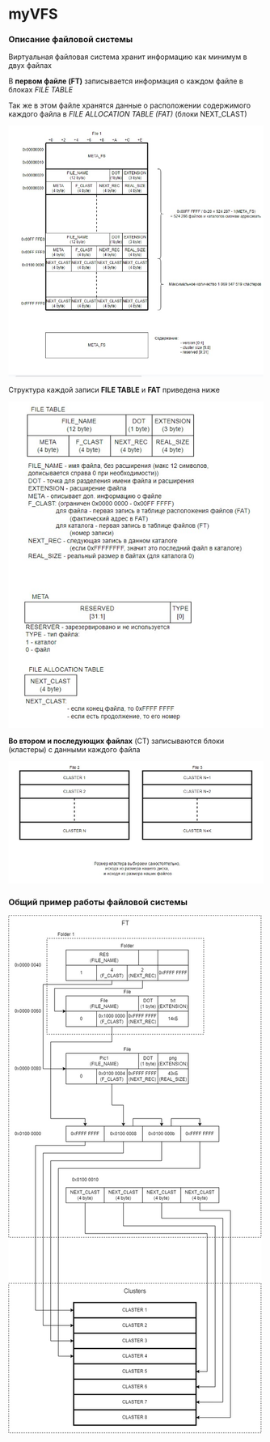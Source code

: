 # myVFS

### Описание файловой системы

Виртуальная файловая система хранит информацию как минимум в двух файлах

В **первом файле (FT)** записывается информация о каждом файле в блоках *FILE TABLE*

Так же в этом файле хранятся данные о расположении содержимого каждого файла в *FILE ALLOCATION TABLE (FAT)* (блоки NEXT_CLAST)

![](https://github.com/jewcomm/myVFS/blob/master/Pic/FT_struct.jpg?raw=true)


Структура каждой записи **FILE TABLE** и **FAT** приведена ниже 

![](https://github.com/jewcomm/myVFS/blob/master/Pic/Structure.jpg?raw=true)


**Во втором и последующих файлах** (CT) записываются блоки (кластеры) с данными каждого файла 

![](https://github.com/jewcomm/myVFS/blob/master/Pic/Clusters.jpg?raw=true)


### Общий пример работы файловой системы 

![](https://github.com/jewcomm/myVFS/blob/master/Pic/Example.jpg?raw=true)
